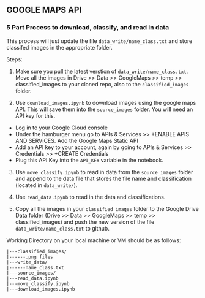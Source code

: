 ## GOOGLE MAPS API

### 5 Part Process to download, classify, and read in data

This process will just update the file `data_write/name_class.txt` and store classifed images in the appropriate folder.

Steps:

1. Make sure you pull the latest verstion of `data_write/name_class.txt`. Move all the images in Drive >> Data >> GoogleMaps >> temp >> classified_images to your cloned repo, also to the `classified_images` folder.


2. Use `download_images.ipynb` to download images using the google maps API. This will save them into the `source_images` folder.
You will need an API key for this.
* Log in to your Google Cloud console
* Under the hamburger menu go to APIs & Services >> +ENABLE APIS AND SERVICES. Add the Google Maps Static API
* Add an API key to your account, again by going to APIs & Services >> Credentials >> +CREATE Credentials
* Plug this API Key into the `API_KEY` variable in the notebook.

3. Use `move_classify.ipynb` to read in data from the `source_images` folder and append to the data file that stores the file name and classification (located in `data_write/`).

4. Use  `read_data.ipynb` to read in the data and classifications.

5. Copy all the images in your `classified_images` folder to the Google Drive Data folder (Drive >> Data >> GoogleMaps >> temp >> classified_images) and push the new version of the file `data_write/name_class.txt` to github.


Working Directory on your local machine or VM should be as follows:

```
|---classified_images/
|------.png files
|---write_data/
|------name_class.txt
|---source_images/
|---read_data.ipynb
|---move_classify.ipynb
|---download_images.ipynb
```
